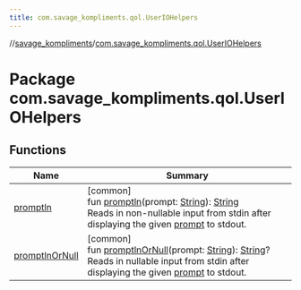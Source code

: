 ```yaml
---
title: com.savage_kompliments.qol.UserIOHelpers
---
```

//[savage_kompliments](../../index.html)/[com.savage_kompliments.qol.UserIOHelpers](index.html)



# Package com.savage_kompliments.qol.UserIOHelpers



## Functions


| Name | Summary |
|---|---|
| [promptln](promptln.html) | [common]<br>fun [promptln](promptln.html)(prompt: [String](https://kotlinlang.org/api/latest/jvm/stdlib/kotlin/-string/index.html)): [String](https://kotlinlang.org/api/latest/jvm/stdlib/kotlin/-string/index.html)<br>Reads in non-nullable input from stdin after displaying the given [prompt](promptln.html) to stdout. |
| [promptlnOrNull](promptln-or-null.html) | [common]<br>fun [promptlnOrNull](promptln-or-null.html)(prompt: [String](https://kotlinlang.org/api/latest/jvm/stdlib/kotlin/-string/index.html)): [String](https://kotlinlang.org/api/latest/jvm/stdlib/kotlin/-string/index.html)?<br>Reads in nullable input from stdin after displaying the given [prompt](promptln-or-null.html) to stdout. |

